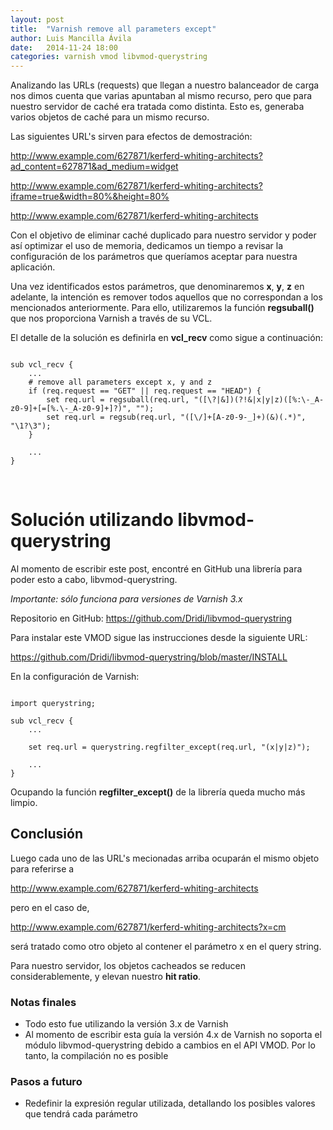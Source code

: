 ```yaml
---
layout: post
title:  "Varnish remove all parameters except"
author: Luis Mancilla Ávila
date:   2014-11-24 18:00
categories: varnish vmod libvmod-querystring
---
```


Analizando las URLs (requests) que llegan a nuestro balanceador de carga nos dimos cuenta que varias apuntaban al mismo recurso, pero que para nuestro servidor de caché era tratada como distinta. Esto es, generaba varios objetos de caché para un mismo recurso. 

Las siguientes URL's sirven para efectos de demostración:

<a class="text-small" href="http://www.example.com/627871/kerferd-whiting-architects?ad_content=627871&ad_medium=widget">http://www.example.com/627871/kerferd-whiting-architects?ad_content=627871&ad_medium=widget</a>

<a class="text-small" href="http://www.example.com/627871/kerferd-whiting-architects?iframe=true&width=80%&height=80%">http://www.example.com/627871/kerferd-whiting-architects?iframe=true&width=80%&height=80%</a>

<a class="text-small" href="http://www.example.com/627871/kerferd-whiting-architects">http://www.example.com/627871/kerferd-whiting-architects</a>

Con el objetivo de eliminar caché duplicado para nuestro servidor y poder así optimizar el uso de memoria, dedicamos un tiempo a revisar la configuración de los parámetros que queríamos aceptar para nuestra aplicación.

Una vez identificados estos parámetros, que denominaremos **x**, **y**, **z** en adelante, la intención es remover todos aquellos que no correspondan a los mencionados anteriormente. Para ello, utilizaremos la función **regsuball()** que nos proporciona Varnish a través de su VCL.

El detalle de la solución es definirla en **vcl_recv** como sigue a continuación:

<pre><code>
sub vcl_recv {
    ...
    # remove all parameters except x, y and z
    if (req.request == "GET" || req.request == "HEAD") {
        set req.url = regsuball(req.url, "([\?|&])(?!&|x|y|z)([%:\-_A-z0-9]+[=[%.\-_A-z0-9]+]?)", "");
        set req.url = regsub(req.url, "([\/]+[A-z0-9-_]+)(&)(.*)", "\1?\3");
    }

    ...
}
</code></pre>

<br />

# Solución utilizando libvmod-querystring #

Al momento de escribir este post, encontré en GitHub una librería para poder esto a cabo, libvmod-querystring.

*Importante: sólo funciona para versiones de Varnish 3.x*

Repositorio en GitHub: <https://github.com/Dridi/libvmod-querystring>

Para instalar este VMOD sigue las instrucciones desde la siguiente URL:

<https://github.com/Dridi/libvmod-querystring/blob/master/INSTALL>

En la configuración de Varnish:

<pre><code>
import querystring;

sub vcl_recv {
    ...

    set req.url = querystring.regfilter_except(req.url, "(x|y|z)");
    
    ...
}
</code></pre>

Ocupando la función **regfilter_except()** de la librería queda mucho más limpio.


Conclusión
----------------------------

Luego cada uno de las URL's mecionadas arriba ocuparán el mismo objeto para referirse a

<a class="text-small" href="http://www.example.com/627871/kerferd-whiting-architects">http://www.example.com/627871/kerferd-whiting-architects</a>

pero en el caso de, 

<a class="text-small" href="http://www.example.com/627871/kerferd-whiting-architects?x=cm">http://www.example.com/627871/kerferd-whiting-architects?x=cm</a>

será tratado como otro objeto al contener el parámetro x en el query string.

Para nuestro servidor, los objetos cacheados se reducen considerablemente, y elevan nuestro **hit ratio**.

### Notas finales

* Todo esto fue utilizando la versión 3.x de Varnish
* Al momento de escribir esta guía la versión 4.x de Varnish no soporta el módulo libvmod-querystring debido a cambios en el API VMOD. Por lo tanto, la compilación no es posible

### Pasos a futuro

* Redefinir la expresión regular utilizada, detallando los posibles valores que tendrá cada parámetro



